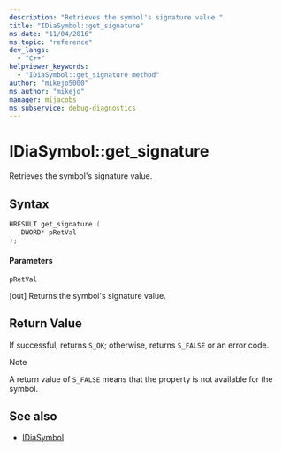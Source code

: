 ```yaml
---
description: "Retrieves the symbol's signature value."
title: "IDiaSymbol::get_signature"
ms.date: "11/04/2016"
ms.topic: "reference"
dev_langs:
  - "C++"
helpviewer_keywords:
  - "IDiaSymbol::get_signature method"
author: "mikejo5000"
ms.author: "mikejo"
manager: mijacobs
ms.subservice: debug-diagnostics
---
```

# IDiaSymbol::get_signature

Retrieves the symbol's signature value.

## Syntax

```C++
HRESULT get_signature ( 
   DWORD* pRetVal
);
```

#### Parameters
 `pRetVal`

[out] Returns the symbol's signature value.

## Return Value
 If successful, returns `S_OK`; otherwise, returns `S_FALSE` or an error code.

> [!NOTE]
> A return value of `S_FALSE` means that the property is not available for the symbol.

## See also
- [IDiaSymbol](../../debugger/debug-interface-access/idiasymbol.md)
